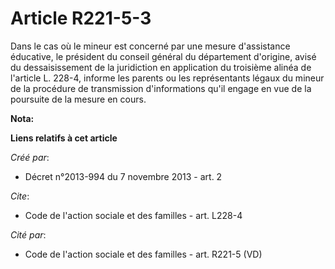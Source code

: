 # Article R221-5-3

Dans le cas où le mineur est concerné par une mesure d'assistance éducative, le président du conseil général du département
d'origine, avisé du dessaisissement de la juridiction en application du troisième alinéa de l'article L. 228-4, informe les
parents ou les représentants légaux du mineur de la procédure de transmission d'informations qu'il engage en vue de la
poursuite de la mesure en cours.

**Nota:**



**Liens relatifs à cet article**

_Créé par_:

  - Décret n°2013-994 du 7 novembre 2013 - art. 2

_Cite_:

  - Code de l'action sociale et des familles - art. L228-4

_Cité par_:

  - Code de l'action sociale et des familles - art. R221-5 (VD)
